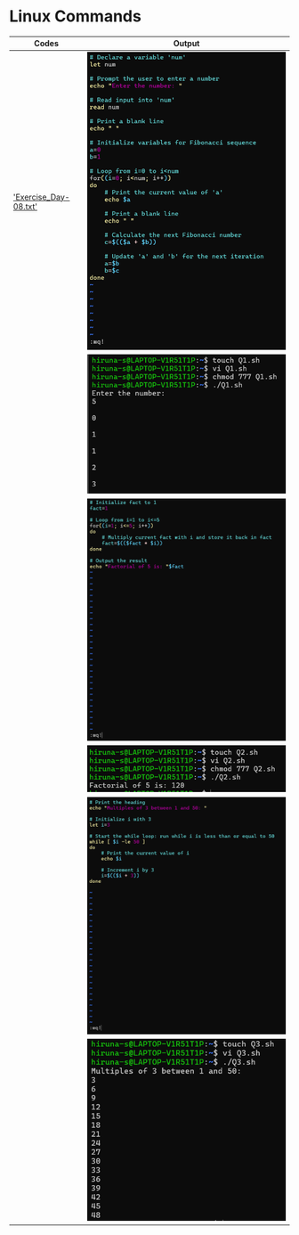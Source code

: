 # Linux Commands

  | Codes | Output |
  |-------|--------|
  |['Exercise_Day-08.txt'](./Codes/Exercise_Day-08.txt)|![1_1.png](./Outputs/1_1.png)|
  | |![1_2.png](./Outputs/1_2.png)|
  | |![2_1.png](./Outputs/2_1.png)|
  | |![2_2.png](./Outputs/2_2.png)|
  | |![3_1.png](./Outputs/3_1.png)|
  | |![3_2.png](./Outputs/3_2.png)|
